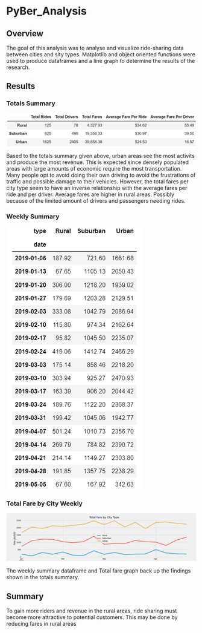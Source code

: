 # PyBer_Analysis
## Overview
The goal of this analysis was to analyse and visualize ride-sharing data between cities and sity types. Matplotlib and object oriented functions were used to produce dataframes and a line graph to determine the results of the research.

## Results

### Totals Summary
![pyber_total_summary_df](Resources/pyber_total_summary_df.png)

Based to the totals summary given above, urban areas see the most activits and produce the most revenue. This is expected since densely populated areas with large amounts of economic require the most transportation. Many people opt to avoid doing their own driving to avoid the frustrations of traffic and possible damage to their vehicles. However, the total fares per city type seem to have an inverse relationship with the average fares per ride and per driver. Average fares are higher in rural areas. Possibly because of the limited amount of drivers and passengers needing rides.

### Weekly Summary
![pyber_summary_weekly](Resources/pyber_summary_weekly.png)


### Total Fare by City Weekly
![pivot_resample](Resources/pivot_resample.png)

The weekly summary dataframe and Total fare graph back up the findings shown in the totals summary. 

## Summary
To gain more riders and revenue in the rural areas, ride sharing must become more attractive to potential customers. This may be done by reducing fares in rural areas
